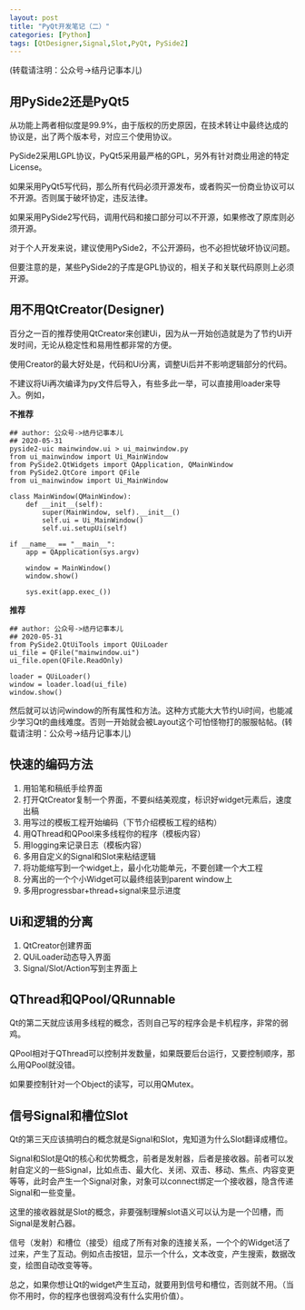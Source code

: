```yaml
---
layout: post
title: "PyQt开发笔记（二）"
categories: [Python]
tags: [QtDesigner,Signal,Slot,PyQt, PySide2]
---
```


(转载请注明：公众号->结丹记事本儿)

## 用PySide2还是PyQt5
从功能上两者相似度是99.9%，由于版权的历史原因，在技术转让中最终达成的协议是，出了两个版本号，对应三个使用协议。

PySide2采用LGPL协议，PyQt5采用最严格的GPL，另外有针对商业用途的特定License。

如果采用PyQt5写代码，那么所有代码必须开源发布，或者购买一份商业协议可以不开源。否则属于破坏协定，违反法律。

如果采用PySide2写代码，调用代码和接口部分可以不开源，如果修改了原库则必须开源。

对于个人开发来说，建议使用PySide2，不公开源码，也不必担忧破坏协议问题。

但要注意的是，某些PySide2的子库是GPL协议的，相关子和关联代码原则上必须开源。

## 用不用QtCreator(Designer)
百分之一百的推荐使用QtCreator来创建Ui，因为从一开始创造就是为了节约Ui开发时间，无论从稳定性和易用性都非常的方便。

使用Creator的最大好处是，代码和Ui分离，调整Ui后并不影响逻辑部分的代码。

不建议将Ui再次编译为py文件后导入，有些多此一举，可以直接用loader来导入。例如，

**不推荐**
```
## author: 公众号->结丹记事本儿
## 2020-05-31
pyside2-uic mainwindow.ui > ui_mainwindow.py
from ui_mainwindow import Ui_MainWindow
from PySide2.QtWidgets import QApplication, QMainWindow
from PySide2.QtCore import QFile
from ui_mainwindow import Ui_MainWindow

class MainWindow(QMainWindow):
    def __init__(self):
        super(MainWindow, self).__init__()
        self.ui = Ui_MainWindow()
        self.ui.setupUi(self)

if __name__ == "__main__":
    app = QApplication(sys.argv)

    window = MainWindow()
    window.show()

    sys.exit(app.exec_())
```

**推荐**
```
## author: 公众号->结丹记事本儿
## 2020-05-31
from PySide2.QtUiTools import QUiLoader
ui_file = QFile("mainwindow.ui")
ui_file.open(QFile.ReadOnly)

loader = QUiLoader()
window = loader.load(ui_file)
window.show()
```

然后就可以访问window的所有属性和方法。这种方式能大大节约Ui时间，也能减少学习Qt的曲线难度。否则一开始就会被Layout这个可怕怪物打的服服帖帖。(转载请注明：公众号->结丹记事本儿)

## 快速的编码方法
1. 用铅笔和稿纸手绘界面
1. 打开QtCreator复制一个界面，不要纠结美观度，标识好widget元素后，速度出稿
1. 用写过的模板工程开始编码（下节介绍模板工程的结构）
1. 用QThread和QPool来多线程你的程序（模板内容）
1. 用logging来记录日志（模板内容）
1. 多用自定义的Signal和Slot来粘结逻辑
1. 将功能缩写到一个widget上，最小化功能单元，不要创建一个大工程
1. 分离出的一个个小Widget可以最终组装到parent window上
1. 多用progressbar+thread+signal来显示进度

## Ui和逻辑的分离
1. QtCreator创建界面
1. QUiLoader动态导入界面
1. Signal/Slot/Action写到主界面上

## QThread和QPool/QRunnable
Qt的第二天就应该用多线程的概念，否则自己写的程序会是卡机程序，非常的弱鸡。

QPool相对于QThread可以控制并发数量，如果既要后台运行，又要控制顺序，那么用QPool就没错。

如果要控制针对一个Object的读写，可以用QMutex。

## 信号Signal和槽位Slot
Qt的第三天应该搞明白的概念就是Signal和Slot，鬼知道为什么Slot翻译成槽位。

Signal和Slot是Qt的核心和优势概念，前者是发射器，后者是接收器。前者可以发射自定义的一些Signal，比如点击、最大化、关闭、双击、移动、焦点、内容变更等等，此时会产生一个Signal对象，对象可以connect绑定一个接收器，隐含传递Signal和一些变量。

这里的接收器就是Slot的概念，非要强制理解slot语义可以认为是一个凹槽，而Signal是发射凸器。

信号（发射）和槽位（接受）组成了所有对象的连接关系，一个个的Widget活了过来，产生了互动。例如点击按钮，显示一个什么，文本改变，产生搜索，数据改变，绘图自动改变等等。

总之，如果你想让Qt的widget产生互动，就要用到信号和槽位，否则就不用。（当你不用时，你的程序也很弱鸡没有什么实用价值）。



